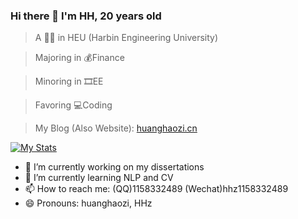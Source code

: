 ### Hi there 👋  I'm HH, 20 years old
> A 👨‍🎓 in HEU (Harbin Engineering University)

> Majoring in 💰Finance 

> Minoring in 🎞EE

> Favoring 💻Coding

> My Blog (Also Website): [huanghaozi.cn](https://huanghaozi.cn)

[![My Stats](https://github-readme-stats.vercel.app/api?username=huanghaozi)]()

- 🔭 I’m currently working on my dissertations
- 🌱 I’m currently learning NLP and CV
- 📫 How to reach me: (QQ)1158332489  (Wechat)hhz1158332489
- 😄 Pronouns: huanghaozi, HHz

